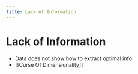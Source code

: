 ```yaml
---
title: Lack of Information
---
```


# Lack of Information
- Data does not show how to extract optimal info
- [[Curse Of Dimensionality]]




